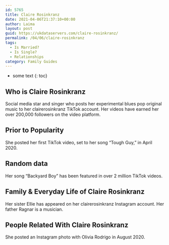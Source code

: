 ```yaml
---
id: 5765
title: Claire Rosinkranz
date: 2021-04-06T21:37:10+00:00
author: Laima
layout: post
guid: https://ukdataservers.com/claire-rosinkranz/
permalink: /04/06/claire-rosinkranz
tags:
  - Is Married?
  - Is Single?
  - Relationships
category: Family Guides
---
```


* some text
{: toc}


## Who is Claire Rosinkranz
                  
                  
                  
Social media star and singer who posts her experimental blues pop original music to her clairerosinkranz TikTok account. Her videos have earned her over 200,000 followers on the video platform. 
                  
              
            
              
            
                
                
                
## Prior to Popularity
                  
                  
                  
She posted her first TikTok video, set to her song &#8220;Tough Guy,&#8221; in April 2020. 
                  
              
            
              
            
                
                
                
## Random data
                  
                  
                  
Her song &#8220;Backyard Boy&#8221; has been featured in over 2 million TikTok videos. 
                  
              
            
              
            
                
                
                
## Family & Everyday Life of Claire Rosinkranz
                  
                  
                  
Her sister Ellie has appeared on her clairerosinkranz Instagram account. Her father Ragnar is a musician.
                  
              
            
              
            
                
                
                
## People Related With Claire Rosinkranz
                  
                  
                  
She posted an Instagram photo with Olivia Rodrigo in August 2020. 
                  
              
            
              
            
                
              
            
              
              
            
            
              
            
          
          
          